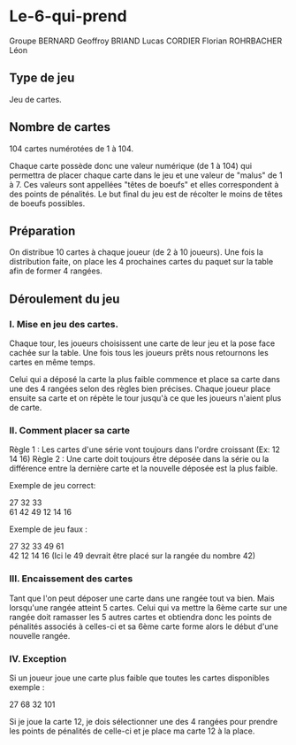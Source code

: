 # Le-6-qui-prend
Groupe BERNARD Geoffroy BRIAND Lucas CORDIER Florian ROHRBACHER Léon


## Type de jeu
Jeu de cartes.


## Nombre de cartes

104 cartes numérotées de 1 à 104.

Chaque carte possède donc une valeur numérique (de 1 à 104) qui permettra de placer chaque carte dans le jeu et une valeur de "malus" de 1 à 7. Ces valeurs sont appellées "têtes de boeufs" et elles correspondent à des points de pénalités. Le but final du jeu est de récolter le moins de têtes de boeufs possibles.

## Préparation

On distribue 10 cartes à chaque joueur (de 2 à 10 joueurs). Une fois la distribution faite, on place les 4 prochaines cartes du paquet sur la table afin de former 4 rangées.

## Déroulement du jeu

### I. Mise en jeu des cartes.

Chaque tour, les joueurs choisissent une carte de leur jeu et la pose face cachée sur la table. Une fois tous les joueurs prêts nous retournons les cartes en même temps.

Celui qui a déposé la carte la plus faible commence et place sa carte dans une des 4 rangées selon des règles bien précises. Chaque joueur place ensuite sa carte et on répète le tour jusqu'à ce que les joueurs n'aient plus de carte.


### II. Comment placer sa carte

Règle 1 : Les cartes d'une série vont toujours dans l'ordre croissant (Ex: 12 14 16)
Règle 2 : Une carte doit toujours être déposée dans la série ou la différence entre la dernière carte et la nouvelle déposée est la plus faible.


Exemple de jeu correct: 


27  32  33  </br>
61
42  49
12  14  16


Exemple de jeu faux : 

27  32  33  49
61  
42
12  14  16
(Ici le 49 devrait être placé sur la rangée du nombre 42)


### III. Encaissement des cartes

Tant que l'on peut déposer une carte dans une rangée tout va bien. 
Mais lorsqu'une rangée atteint 5 cartes. Celui qui va mettre la 6ème carte sur une rangée doit ramasser les 5 autres cartes et obtiendra donc les points de pénalités associés à celles-ci et sa 6ème carte forme alors le début d'une nouvelle rangée.


### IV. Exception

Si un joueur joue une carte plus faible que toutes les cartes disponibles exemple :

27
68
32
101

Si je joue la carte 12, je dois sélectionner une des 4 rangées pour prendre les points de pénalités de celle-ci et je place ma carte 12 à la place.
